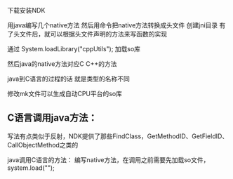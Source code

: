 下载安装NDK

用java编写几个native方法
然后用命令把native方法转换成头文件
创建jni目录
有了头文件后，就可以根据头文件声明的方法来写函数的实现

通过 System.loadLibrary("cppUtils"); 加载so库

然后java的native方法对应C C++的方法

java到C语言的过程的话 就是类型的名称不同

修改mk文件可以生成自动CPU平台的so库

C语言调用java方法：
------------
写法有点类似于反射，NDK提供了那些FindClass，GetMethodID、GetFieldID、CallObjectMethod之类的

java调用C语言的方法：
编写native方法，在调用之前需要先加载so文件，system.load("");

